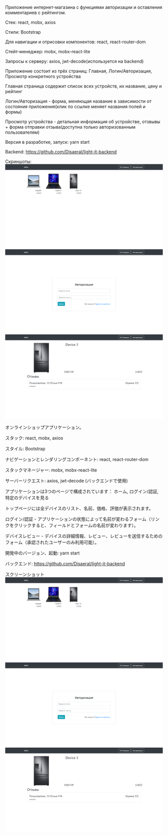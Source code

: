 Приложение интернет-магазина с функциями авторизации и оставления комментариев с рейтингом.

Стек: react, mobx, axios

Стили: Bootstrap


Для навигации и отрисовки компонентов: react, react-router-dom

Стейт-менеджер: mobx, mobx-react-lite

Запросы к серверу: axios, jwt-decode(используется на backend)

Приложение состоит из трёх страниц:
Главная, Логин/Авторизация, Просмотр конкретного устройства

Главная страница содержит список всех устройств, их название, цену и рейтинг

Логин/Авторизация - форма, меняющая название в зависимости от состояния приложения(клик по ссылке меняет названия полей и формы)

Просмотр устройства - детальная информация об устройстве, отзвывы + форма отправки отзыва(доступна только авторизованным пользователям)

Версия в разработке, запуск: yarn start

Backend: https://github.com/Disaeral/light-it-backend

Скриншоты:
![Alt text](/screenshots/LightItScreenShot1.png?raw=true "Screenshot 1")
![Alt text](/screenshots/LightItScreenShot2.png?raw=true "Screenshot 2")
![Alt text](/screenshots/LightItScreenShot3.png?raw=true "Screenshot 3")

オンラインショップアプリケーション。

スタック: react, mobx, axios

スタイル: Bootstrap


ナビゲーションとレンダリングコンポーネント: react, react-router-dom

スタックマネージャー: mobx, mobx-react-lite

サーバーリクエスト: axios, jwt-decode (バックエンドで使用)

アプリケーションは3つのページで構成されています：
ホーム, ログイン/認証, 特定のデバイスを見る

トップページには全デバイスのリスト、名前、価格、評価が表示されます。

ログイン/認証 - アプリケーションの状態によって名前が変わるフォーム（リンクをクリックすると、フィールドとフォームの名前が変わります）。

デバイスレビュー - デバイスの詳細情報、レビュー、レビューを送信するためのフォーム（承認されたユーザーのみ利用可能）。

開発中のバージョン、起動: yarn start

バックエンド: https://github.com/Disaeral/light-it-backend

スクリーンショット
![Alt text](/screenshots/LightItScreenShot1.png?raw=true "Screenshot 1")
![Alt text](/screenshots/LightItScreenShot2.png?raw=true "Screenshot 2")
![Alt text](/screenshots/LightItScreenShot3.png?raw=true "Screenshot 3")
